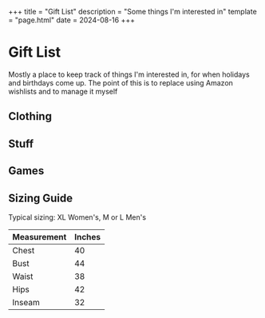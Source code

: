 +++
title = "Gift List"
description = "Some things I'm interested in"
template = "page.html"
date = 2024-08-16
+++

# Gift List

Mostly a place to keep track of things I'm interested in, for when holidays and birthdays come up. The point of this is to replace using Amazon wishlists and to manage it myself

<h2>Clothing</h2>
<section class="gift-section">
<gift-item
    link="https://www.fluevog.com/shop/5281-gladstone-black?item=9&of=32&anchor=true"
    linkText="Fluevog"
    image="https://www.fluevog.com/images/gladstone-black-mid-calf-lace-up-boot-profile-outside-colour_image-0000029889-retina_detail.webp"
    id="gladstone-boots"
    description="Size 11 mens / 13 womens in Black"
    price="399"
    title="Fluevog East End Gladstone Mid-calf lace-up boot"
    alt="gladstone-boots"
></gift-item>
<gift-item
    link="https://darntough.com/collections/women/products/womens-merino-wool-solid-basic-crew-lightweight-lifestyle-socks?variant=37874302746810"
    linkText="Darn Tough"
    image="https://darntough.com/cdn/shop/files/6012_Black_a4657dbb-e06b-45c8-9daf-af0e4771c2c2_1080x.png?v=1710775045"
    id="darn-tough-socks"
    description="Size Large in Black (or whatever you think is fun. These are nice socks)"
    price="23"
    title="Nice Socks"
    alt="darn-tough-socks"
></gift-item>
<gift-item
    link="https://shop.spookyhaus.com/products/trans-symbol-earrings"
    linkText="Spooky Haus"
    image="https://shop.spookyhaus.com/cdn/shop/files/Brightness_Contrast1.png?v=1714455332"
    id="trans-earrings"
    description="Earrings from my friends at Spooky Haus"
    price="28"
    title="Glitzy Trans Symbol Earrings"
    alt="trans earrings"
></gift-item>
</section>

<h2>Stuff</h2>
<section class="gift-section">
<gift-item
    link="https://teenage.engineering/store/ep-133/"
    linkText="Teenage Engineering"
    image="https://images.prismic.io/teenageengineering/b6516aad-c805-4ed6-a2a8-01e647140c3c_KO+II+front.png?auto=compress&w=4096&h=1"
    id="sampler"
    description="cool sampler and drum machine"
    price="299"
    title="EP–133 K.O. II"
    alt="EP–133 K.O. II"
></gift-item>
<gift-item
    link="https://njbice.com/plein-air/"
    linkText="njbice.com"
    image="https://njbice.com/wp-content/uploads/2024/08/50_50-19th-Ave020.jpg"
    id="painting"
    description="One from the 50/50 series or another you like"
    price="250"
    title="Art by NJ Bice"
    alt="Goache painting of a view of Golden Gate Bridge from Golden Gate Park"
></gift-item>
<gift-item
    link="https://nexdock.com/explore-nexdock/"
    linkText="Nexdock"
    image="https://nexdock.com/wp-content/uploads/2020/12/nexdock-360-laptop.jpg"
    id="nexdock"
    description="Portable monitor with touch screen. Perfect for my phone, Raspberry Pi, or Steam Deck"
    title="Nexdock"
    alt="Nexdock"
    price="300">
    </gift-item>
<gift-item
    link="https://www.guitarcenter.com/Fender/Mustang-Micro-Plus-Headphone-Amp-Black-1500000422519.gc"
    linkText="Guitar Center"
    image="https://media.guitarcenter.com/is/image/MMGS7/M09811000001000-00-600x600.jpg"
    id="headphone-amp"
    description="Miniature practice amp for guitar or bass"
    title="Fender Headphone Amp"
    price="130"
    id="headphone-amp"
></gift-item>
<gift-item
    link="https://www.amazon.com/dp/B088DNK94C"
    linkText="Amazon"
    image="https://m.media-amazon.com/images/I/51TNjnnt1cL._AC_SL1077_.jpg"
    id="icecream"
    description="Insulated Ice Cream Bowls"
    price="26"
    title="Insulated Ice Cream Bowls"
    alt="icecream"
></gift-item>
<gift-item
    link="https://shop.a24films.com/products/i-saw-the-tv-glow-blu-ray"
    linkText="a24 shop"
    image="https://cdn.accentuate.io/6965070921777/1722020337047/20240721_A24_I-Saw-the-TV-Glow_Blu-Ray_11607-tight-gray.jpg?v=1722020337047"
    id="i-saw-the-tv-glow"
    description="I Saw the TV Glow Blu-ray"
    price="30"
    title="I Saw the TV Glow Blu-ray"
    alt="I Saw the TV Glow"
></gift-item>
<gift-item
    link="https://shop.a24films.com/products/i-saw-the-tv-glow-original-motion-picture-soundtrack"
    linkText="a24 shop"
    image="https://cdn.accentuate.io/6921146007601/1714518563798/02_ISTG_Vinyl_Front_Cover_With_Records.jpg?v=1714518563798"
    id="i-saw-the-tv-glow-soundtrack"
    description="I Saw the TV Glow Soundtrack"
    price="40"
    title="I Saw the TV Glow Soundtrack"
    alt="I Saw the TV Glow Soundtrack"
></gift-item>
</section>

<h2>Games</h2>
<section class="gift-section">
<gift-item
    link="https://store.steampowered.com/app/2457220/Avowed/"
    image="https://www.digitaltrends.com/wp-content/uploads/2024/01/Avowed-key-art-1.jpg?fit=1920%2C1080&p=1"
    id="avowed"
    description="New Obsidian games RPG"
    title="Avowed"
    alt="avowed"
></gift-item>
</section>
</section>


## Sizing Guide

Typical sizing: XL Women's, M or L Men's

<div class="sizing-table">

| Measurement | Inches |
| --- | --- |
| Chest | 40 |
| Bust | 44 |
| Waist | 38 |
| Hips | 42 |
| Inseam | 32 |

</div>


<script src="/GiftItem.js" type="module"></script>
